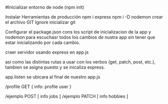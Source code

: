 #Inicializar entorno de node (npm init)

Instalar Herramientas de producción
npm i express
npm i -D nodemon
crear el archivo GIT Ignore
inicializar git

Configurar el package.json cons los script de inicializacion de la app y nodemon para escuchasr todos los cambios de nustra app sin tener que estar inicializando por cada cambio.

craer servidor usando express en app.js

asi como las distintas rutas a usar con los verbos (get, patch, post, etc.),
tambien  se asigna puesto y se inicaliza express.

app.listen se ubicara al final de nuestro app.js


/profile GET
{
 info: profile user
}

/ejemplo POST
[
 info jobs
]
/ejemplo PATCH
[
 info hobbies
]